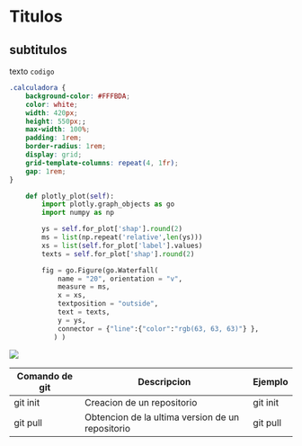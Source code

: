 # Titulos

## subtitulos

texto `codigo`

```css
.calculadora {
    background-color: #FFFBDA;
    color: white;
    width: 420px;
    height: 550px;;
    max-width: 100%;
    padding: 1rem;
    border-radius: 1rem;
    display: grid;
    grid-template-columns: repeat(4, 1fr);
    gap: 1rem;
}
```

``` python
    def plotly_plot(self):
        import plotly.graph_objects as go
        import numpy as np

        ys = self.for_plot['shap'].round(2)
        ms = list(np.repeat('relative',len(ys)))
        xs = list(self.for_plot['label'].values)
        texts = self.for_plot['shap'].round(2)

        fig = go.Figure(go.Waterfall(
            name = "20", orientation = "v",
            measure = ms,
            x = xs,
            textposition = "outside",
            text = texts,
            y = ys,
            connector = {"line":{"color":"rgb(63, 63, 63)"} },
           ) )
```

<img src="https://akamai.sscdn.co/tb/letras-blog/wp-content/uploads/2023/07/9681c39-natanael-cano-1024x683.jpg">

| Comando de git | Descripcion                                      | Ejemplo  |
|----------------|--------------------------------------------------|----------|
| git init       | Creacion de un repositorio                       | git init |
| git pull       | Obtencion de la ultima version de un repositorio | git pull |
